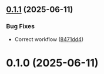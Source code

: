 ## [0.1.1](https://github.com/mlm-games/velodown/compare/v0.1.0...v0.1.1) (2025-06-11)


### Bug Fixes

* Correct workflow ([8471dd4](https://github.com/mlm-games/velodown/commit/8471dd4aaedf52f8132bb3c96318257d9a89b96c))



# 0.1.0 (2025-06-11)



